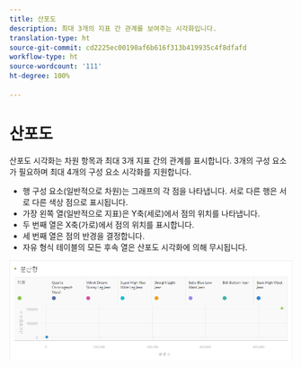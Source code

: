 ```yaml
---
title: 산포도
description: 최대 3개의 지표 간 관계를 보여주는 시각화입니다.
translation-type: ht
source-git-commit: cd2225ec00190af6b616f313b419935c4f8dfafd
workflow-type: ht
source-wordcount: '111'
ht-degree: 100%

---
```



# 산포도

산포도 시각화는 차원 항목과 최대 3개 지표 간의 관계를 표시합니다. 3개의 구성 요소가 필요하며 최대 4개의 구성 요소 시각화를 지원합니다.

* 행 구성 요소(일반적으로 차원)는 그래프의 각 점을 나타냅니다. 서로 다른 행은 서로 다른 색상 점으로 표시됩니다.
* 가장 왼쪽 열(일반적으로 지표)은 Y축(세로)에서 점의 위치를 나타냅니다.
* 두 번째 열은 X축(가로)에서 점의 위치를 표시합니다.
* 세 번째 열은 점의 반경을 결정합니다.
* 자유 형식 테이블의 모든 후속 열은 산포도 시각화에 의해 무시됩니다.

![산포도](assets/scatter.png)
